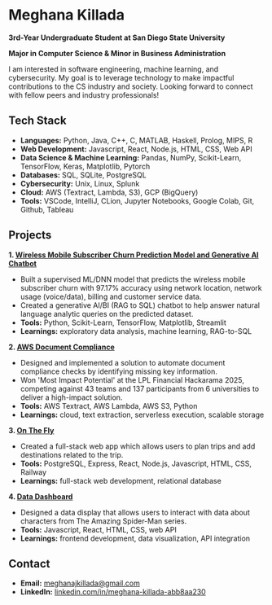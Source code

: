 # Meghana Killada

**3rd-Year Undergraduate Student at San Diego State University**

**Major in Computer Science & Minor in Business Administration**

I am interested in software engineering, machine learning, and cybersecurity. My goal is to leverage technology to make impactful contributions to the CS industry and society. Looking forward to connect with fellow peers and industry professionals!

## Tech Stack
- **Languages:** Python, Java, C++, C, MATLAB, Haskell, Prolog, MIPS, R
- **Web Development:** Javascript, React, Node.js, HTML, CSS, Web API
- **Data Science & Machine Learning:** Pandas, NumPy, Scikit-Learn, TensorFlow, Keras, Matplotlib, Pytorch
- **Databases:** SQL, SQLite, PostgreSQL
- **Cybersecurity:** Unix, Linux, Splunk
- **Cloud:** AWS (Textract, Lambda, S3), GCP (BigQuery)
- **Tools:** VSCode, IntelliJ, CLion, Jupyter Notebooks, Google Colab, Git, Github, Tableau

## Projects

**1. [Wireless Mobile Subscriber Churn Prediction Model and Generative AI Chatbot](https://github.com/BTTAI-Verizon-2/AI-Studio-Project)**
- Built a supervised ML/DNN model that predicts the wireless mobile subscriber churn with 97.17% accuracy using network location, network usage (voice/data), billing and customer service data.
- Created a generative AI/BI (RAG to SQL) chatbot to help answer natural language analytic queries on the predicted dataset.
- **Tools:** Python, Scikit-Learn, TensorFlow, Matplotlib, Streamlit
- **Learnings:** exploratory data analysis, machine learning, RAG-to-SQL

**2. [AWS Document Compliance](https://github.com/meghanakillada/AWSDocumentCompliance)**
- Designed and implemented a solution to automate document compliance checks by identifying missing key information.
- Won 'Most Impact Potential' at the LPL Financial Hackarama 2025, competing against 43 teams and 137 participants from 6 universities to deliver a high-impact solution.
- **Tools:** AWS Textract, AWS Lambda, AWS S3, Python
- **Learnings:** cloud, text extraction, serverless execution, scalable storage

**3. [On The Fly](https://github.com/meghanakillada/onthefly)**
- Created a full-stack web app which allows users to plan trips and add destinations related to the trip.
- **Tools:** PostgreSQL, Express, React, Node.js, Javascript, HTML, CSS, Railway
- **Learnings:** full-stack web development, relational database

**4. [Data Dashboard](https://github.com/meghanakillada/WEB102-project5)**
- Designed a data display that allows users to interact with data about characters from The Amazing Spider-Man series.
- **Tools:** Javascript, React, HTML, CSS, web API
- **Learnings:** frontend development, data visualization, API integration

## Contact
- **Email:** meghanajkillada@gmail.com
- **LinkedIn:** [linkedin.com/in/meghana-killada-abb8aa230](https://www.linkedin.com/in/meghana-killada-abb8aa230/)
